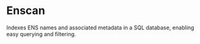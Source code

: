 # Enscan

Indexes ENS names and associated metadata in a SQL database, enabling easy querying and
filtering.
